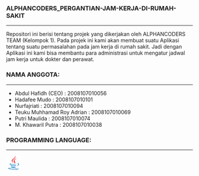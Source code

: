 ### ALPHANCODERS_PERGANTIAN-JAM-KERJA-DI-RUMAH-SAKIT 
<hr>

Repositori ini berisi tentang projek yang dikerjakan oleh ALPHANCODERS TEAM (Kelompok 1).
Pada projek ini kami akan membuat suatu Aplikasi tentang suatu permasalahan pada jam kerja di rumah sakit.
Jadi dengan Aplikasi ini kami bisa membantu para administrasi untuk mengatur jadwal jam kerja untuk dokter dan perawat.

### NAMA ANGGOTA:
<hr>
<ul>
  <li>Abdul Hafidh (CEO) : 2008107010056</li>
  <li>Hadafee Mudo : 	2008107010101</li>
   <li>Nurfajriati : 	2008107010094</li>
   <li>Teuku Muhhamad Roy Adrian : 2008107010069</li>
   <li>Putri Maulida : 	2008107010074</li>
   <li>M. Khawaril Putra : 2008107010038</li>
</ul>

<h3 align="left"><b>PROGRAMMING LANGUAGE:</b></h3>
<hr>
<p  <a href="https://www.java.com" target="_blank"> <img src="https://raw.githubusercontent.com/devicons/devicon/master/icons/java/java-original.svg" alt="java" width="40" height="40"/> </a>   </p>


